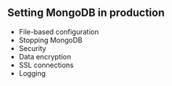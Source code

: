 ## Setting MongoDB in production
* File-based configuration
* Stopping MongoDB
* Security
* Data encryption
* SSL connections
* Logging
